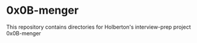 # 0x0B-menger
This repository contains directories for Holberton's interview-prep project 0x0B-menger

